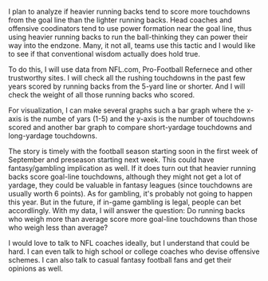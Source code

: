I plan to analyze if heavier running backs tend to score more touchdowns from the goal line than the lighter running backs. Head coaches and offensive coodinators tend to use power formation near the goal line, thus using heavier running backs to run the ball-thinking they can power their way into the endzone. Many, it not all, teams use this tactic and I would like to see if that conventional wisdom actually does hold true.

To do this, I will use data from NFL.com, Pro-Football Refernece and other trustworthy sites. I will check all the rushing touchdowns in the past few years scored by running backs from the 5-yard line or shorter. And I will check the weight of all those running backs who scored.

For visualization, I can make several graphs such a bar graph where the x-axis is the numbe of yars (1-5) and the y-axis is the number of touchdowns scored and another bar graph to compare short-yardage touchdowns and long-yardage touchdowns. 

The story is timely with the football season starting soon in the first week of September and preseason starting next week. This could have fantasy/gambling implication as well. If it does turn out that heavier running backs score goal-line touchdowns, although they might not get a lot of yardage, they could be valuable in fantasy leagues (since touchdowns are usually worth 6 points). As for gambling, it's probably not going to happen this year. But in the future, if in-game gambling is legal, people can bet accordlingly. With my data, I will answer the question: Do running backs who weigh more than average score more goal-line touchdowns than those who weigh less than average? 

I would love to talk to NFL coaches ideally, but I understand that could be hard. I can even talk to high school or college coaches who devise offensive schemes. I can also talk to casual fantasy football fans and get their opinions as well. 
